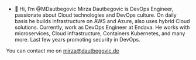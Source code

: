 - 👋 Hi, I’m @MDautbegovic
Mirza Dautbegovic is DevOps Engineer, passionate about Cloud technologies and DevOps culture. 
On daily basis he builds infrastructure on AWS and Azure, also uses hybrid Cloud solutions.
Currently, work as DevOps Engineer at Endava. He works with microservices, Cloud infrastructure, Containers Kubernetes, and many more. 
Last few years promoting security in DevOps.

 
You can contact me on mirza@dautbegovic.de
<!---
MDautbegovic/MDautbegovic is a ✨ special ✨ repository because its `README.md` (this file) appears on your GitHub profile.
You can click the Preview link to take a look at your changes.
--->
